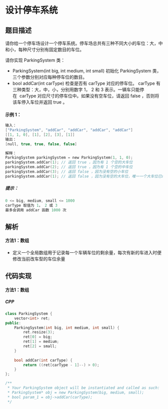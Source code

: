 # 设计停车系统

## 题目描述
请你给一个停车场设计一个停车系统。停车场总共有三种不同大小的车位：大，中和小，每种尺寸分别有固定数目的车位。

请你实现 ParkingSystem 类：
- ParkingSystem(int big, int medium, int small) 初始化 ParkingSystem 类，三个参数分别对应每种停车位的数目。
- bool addCar(int carType) 检查是否有 carType 对应的停车位。 carType 有三种类型：大，中，小，分别用数字 1， 2 和 3 表示。一辆车只能停在  carType 对应尺寸的停车位中。如果没有空车位，请返回 false ，否则将该车停入车位并返回 true 。
 
#### 示例 1：
```c
输入：
["ParkingSystem", "addCar", "addCar", "addCar", "addCar"]
[[1, 1, 0], [1], [2], [3], [1]]
输出：
[null, true, true, false, false]

解释：
ParkingSystem parkingSystem = new ParkingSystem(1, 1, 0);
parkingSystem.addCar(1); // 返回 true ，因为有 1 个空的大车位
parkingSystem.addCar(2); // 返回 true ，因为有 1 个空的中车位
parkingSystem.addCar(3); // 返回 false ，因为没有空的小车位
parkingSystem.addCar(1); // 返回 false ，因为没有空的大车位，唯一一个大车位已经被占据了
```

##### 提示：
```c
0 <= big, medium, small <= 1000
carType 取值为 1， 2 或 3
最多会调用 addCar 函数 1000 次
```

## 解析
#### 方法1：数组
- 定义一个全局数组用于记录每一个车辆车位的剩余量，每次有新的车进入时便修改当前改车型的车位余量



## 代码实现
#### 方法1：数组
##### CPP
```C++
class ParkingSystem {
    vector<int> ret;
public:
    ParkingSystem(int big, int medium, int small) {
        ret.resize(3);
        ret[0] = big;
        ret[1] = medium;
        ret[2] = small;
    }
    
    bool addCar(int carType) {
        return ((ret[carType - 1]--) > 0);
    }
};

/**
 * Your ParkingSystem object will be instantiated and called as such:
 * ParkingSystem* obj = new ParkingSystem(big, medium, small);
 * bool param_1 = obj->addCar(carType);
 */
```
